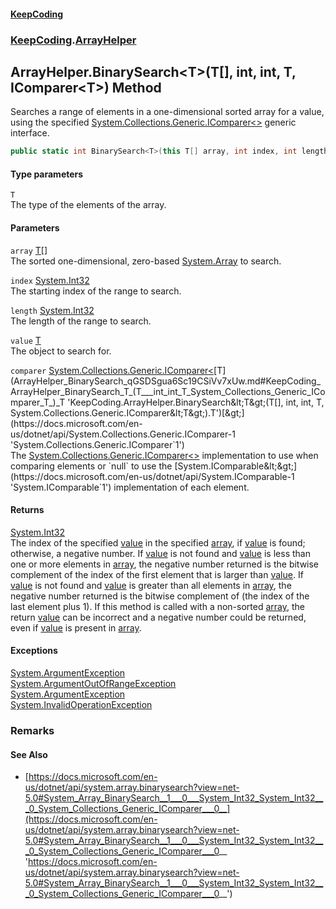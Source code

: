#### [KeepCoding](index.md 'index')
### [KeepCoding](KeepCoding.md 'KeepCoding').[ArrayHelper](ArrayHelper.md 'KeepCoding.ArrayHelper')
## ArrayHelper.BinarySearch&lt;T&gt;(T[], int, int, T, IComparer&lt;T&gt;) Method
Searches a range of elements in a one-dimensional sorted array for a value, using the specified [System.Collections.Generic.IComparer&lt;&gt;](https://docs.microsoft.com/en-us/dotnet/api/System.Collections.Generic.IComparer-1 'System.Collections.Generic.IComparer`1') generic interface.  
```csharp
public static int BinarySearch<T>(this T[] array, int index, int length, T value, System.Collections.Generic.IComparer<T> comparer);
```
#### Type parameters
<a name='KeepCoding_ArrayHelper_BinarySearch_T_(T___int_int_T_System_Collections_Generic_IComparer_T_)_T'></a>
`T`  
The type of the elements of the array.
  
#### Parameters
<a name='KeepCoding_ArrayHelper_BinarySearch_T_(T___int_int_T_System_Collections_Generic_IComparer_T_)_array'></a>
`array` [T](ArrayHelper_BinarySearch_qGSDSgua6Sc19CSiVv7xUw.md#KeepCoding_ArrayHelper_BinarySearch_T_(T___int_int_T_System_Collections_Generic_IComparer_T_)_T 'KeepCoding.ArrayHelper.BinarySearch&lt;T&gt;(T[], int, int, T, System.Collections.Generic.IComparer&lt;T&gt;).T')[[]](https://docs.microsoft.com/en-us/dotnet/api/System.Array 'System.Array')  
The sorted one-dimensional, zero-based [System.Array](https://docs.microsoft.com/en-us/dotnet/api/System.Array 'System.Array') to search.
  
<a name='KeepCoding_ArrayHelper_BinarySearch_T_(T___int_int_T_System_Collections_Generic_IComparer_T_)_index'></a>
`index` [System.Int32](https://docs.microsoft.com/en-us/dotnet/api/System.Int32 'System.Int32')  
The starting index of the range to search.
  
<a name='KeepCoding_ArrayHelper_BinarySearch_T_(T___int_int_T_System_Collections_Generic_IComparer_T_)_length'></a>
`length` [System.Int32](https://docs.microsoft.com/en-us/dotnet/api/System.Int32 'System.Int32')  
The length of the range to search.
  
<a name='KeepCoding_ArrayHelper_BinarySearch_T_(T___int_int_T_System_Collections_Generic_IComparer_T_)_value'></a>
`value` [T](ArrayHelper_BinarySearch_qGSDSgua6Sc19CSiVv7xUw.md#KeepCoding_ArrayHelper_BinarySearch_T_(T___int_int_T_System_Collections_Generic_IComparer_T_)_T 'KeepCoding.ArrayHelper.BinarySearch&lt;T&gt;(T[], int, int, T, System.Collections.Generic.IComparer&lt;T&gt;).T')  
The object to search for.
  
<a name='KeepCoding_ArrayHelper_BinarySearch_T_(T___int_int_T_System_Collections_Generic_IComparer_T_)_comparer'></a>
`comparer` [System.Collections.Generic.IComparer&lt;](https://docs.microsoft.com/en-us/dotnet/api/System.Collections.Generic.IComparer-1 'System.Collections.Generic.IComparer`1')[T](ArrayHelper_BinarySearch_qGSDSgua6Sc19CSiVv7xUw.md#KeepCoding_ArrayHelper_BinarySearch_T_(T___int_int_T_System_Collections_Generic_IComparer_T_)_T 'KeepCoding.ArrayHelper.BinarySearch&lt;T&gt;(T[], int, int, T, System.Collections.Generic.IComparer&lt;T&gt;).T')[&gt;](https://docs.microsoft.com/en-us/dotnet/api/System.Collections.Generic.IComparer-1 'System.Collections.Generic.IComparer`1')  
The [System.Collections.Generic.IComparer&lt;&gt;](https://docs.microsoft.com/en-us/dotnet/api/System.Collections.Generic.IComparer-1 'System.Collections.Generic.IComparer`1') implementation to use when comparing elements or `null` to use the [System.IComparable&lt;&gt;](https://docs.microsoft.com/en-us/dotnet/api/System.IComparable-1 'System.IComparable`1') implementation of each element.
  
#### Returns
[System.Int32](https://docs.microsoft.com/en-us/dotnet/api/System.Int32 'System.Int32')  
The index of the specified [value](ArrayHelper_BinarySearch_qGSDSgua6Sc19CSiVv7xUw.md#KeepCoding_ArrayHelper_BinarySearch_T_(T___int_int_T_System_Collections_Generic_IComparer_T_)_value 'KeepCoding.ArrayHelper.BinarySearch&lt;T&gt;(T[], int, int, T, System.Collections.Generic.IComparer&lt;T&gt;).value') in the specified [array](ArrayHelper_BinarySearch_qGSDSgua6Sc19CSiVv7xUw.md#KeepCoding_ArrayHelper_BinarySearch_T_(T___int_int_T_System_Collections_Generic_IComparer_T_)_array 'KeepCoding.ArrayHelper.BinarySearch&lt;T&gt;(T[], int, int, T, System.Collections.Generic.IComparer&lt;T&gt;).array'), if [value](ArrayHelper_BinarySearch_qGSDSgua6Sc19CSiVv7xUw.md#KeepCoding_ArrayHelper_BinarySearch_T_(T___int_int_T_System_Collections_Generic_IComparer_T_)_value 'KeepCoding.ArrayHelper.BinarySearch&lt;T&gt;(T[], int, int, T, System.Collections.Generic.IComparer&lt;T&gt;).value') is found; otherwise, a negative number. If [value](ArrayHelper_BinarySearch_qGSDSgua6Sc19CSiVv7xUw.md#KeepCoding_ArrayHelper_BinarySearch_T_(T___int_int_T_System_Collections_Generic_IComparer_T_)_value 'KeepCoding.ArrayHelper.BinarySearch&lt;T&gt;(T[], int, int, T, System.Collections.Generic.IComparer&lt;T&gt;).value') is not found and [value](ArrayHelper_BinarySearch_qGSDSgua6Sc19CSiVv7xUw.md#KeepCoding_ArrayHelper_BinarySearch_T_(T___int_int_T_System_Collections_Generic_IComparer_T_)_value 'KeepCoding.ArrayHelper.BinarySearch&lt;T&gt;(T[], int, int, T, System.Collections.Generic.IComparer&lt;T&gt;).value') is less than one or more elements in [array](ArrayHelper_BinarySearch_qGSDSgua6Sc19CSiVv7xUw.md#KeepCoding_ArrayHelper_BinarySearch_T_(T___int_int_T_System_Collections_Generic_IComparer_T_)_array 'KeepCoding.ArrayHelper.BinarySearch&lt;T&gt;(T[], int, int, T, System.Collections.Generic.IComparer&lt;T&gt;).array'), the negative number returned is the bitwise complement of the index of the first element that is larger than [value](ArrayHelper_BinarySearch_qGSDSgua6Sc19CSiVv7xUw.md#KeepCoding_ArrayHelper_BinarySearch_T_(T___int_int_T_System_Collections_Generic_IComparer_T_)_value 'KeepCoding.ArrayHelper.BinarySearch&lt;T&gt;(T[], int, int, T, System.Collections.Generic.IComparer&lt;T&gt;).value'). If [value](ArrayHelper_BinarySearch_qGSDSgua6Sc19CSiVv7xUw.md#KeepCoding_ArrayHelper_BinarySearch_T_(T___int_int_T_System_Collections_Generic_IComparer_T_)_value 'KeepCoding.ArrayHelper.BinarySearch&lt;T&gt;(T[], int, int, T, System.Collections.Generic.IComparer&lt;T&gt;).value') is not found and [value](ArrayHelper_BinarySearch_qGSDSgua6Sc19CSiVv7xUw.md#KeepCoding_ArrayHelper_BinarySearch_T_(T___int_int_T_System_Collections_Generic_IComparer_T_)_value 'KeepCoding.ArrayHelper.BinarySearch&lt;T&gt;(T[], int, int, T, System.Collections.Generic.IComparer&lt;T&gt;).value') is greater than all elements in [array](ArrayHelper_BinarySearch_qGSDSgua6Sc19CSiVv7xUw.md#KeepCoding_ArrayHelper_BinarySearch_T_(T___int_int_T_System_Collections_Generic_IComparer_T_)_array 'KeepCoding.ArrayHelper.BinarySearch&lt;T&gt;(T[], int, int, T, System.Collections.Generic.IComparer&lt;T&gt;).array'), the negative number returned is the bitwise complement of (the index of the last element plus 1). If this method is called with a non-sorted [array](ArrayHelper_BinarySearch_qGSDSgua6Sc19CSiVv7xUw.md#KeepCoding_ArrayHelper_BinarySearch_T_(T___int_int_T_System_Collections_Generic_IComparer_T_)_array 'KeepCoding.ArrayHelper.BinarySearch&lt;T&gt;(T[], int, int, T, System.Collections.Generic.IComparer&lt;T&gt;).array'), the return [value](ArrayHelper_BinarySearch_qGSDSgua6Sc19CSiVv7xUw.md#KeepCoding_ArrayHelper_BinarySearch_T_(T___int_int_T_System_Collections_Generic_IComparer_T_)_value 'KeepCoding.ArrayHelper.BinarySearch&lt;T&gt;(T[], int, int, T, System.Collections.Generic.IComparer&lt;T&gt;).value') can be incorrect and a negative number could be returned, even if [value](ArrayHelper_BinarySearch_qGSDSgua6Sc19CSiVv7xUw.md#KeepCoding_ArrayHelper_BinarySearch_T_(T___int_int_T_System_Collections_Generic_IComparer_T_)_value 'KeepCoding.ArrayHelper.BinarySearch&lt;T&gt;(T[], int, int, T, System.Collections.Generic.IComparer&lt;T&gt;).value') is present in [array](ArrayHelper_BinarySearch_qGSDSgua6Sc19CSiVv7xUw.md#KeepCoding_ArrayHelper_BinarySearch_T_(T___int_int_T_System_Collections_Generic_IComparer_T_)_array 'KeepCoding.ArrayHelper.BinarySearch&lt;T&gt;(T[], int, int, T, System.Collections.Generic.IComparer&lt;T&gt;).array').
#### Exceptions
[System.ArgumentException](https://docs.microsoft.com/en-us/dotnet/api/System.ArgumentException 'System.ArgumentException')  
[System.ArgumentOutOfRangeException](https://docs.microsoft.com/en-us/dotnet/api/System.ArgumentOutOfRangeException 'System.ArgumentOutOfRangeException')  
[System.ArgumentException](https://docs.microsoft.com/en-us/dotnet/api/System.ArgumentException 'System.ArgumentException')  
[System.InvalidOperationException](https://docs.microsoft.com/en-us/dotnet/api/System.InvalidOperationException 'System.InvalidOperationException')  
### Remarks
#### See Also
- [https://docs.microsoft.com/en-us/dotnet/api/system.array.binarysearch?view=net-5.0#System_Array_BinarySearch__1___0___System_Int32_System_Int32___0_System_Collections_Generic_IComparer___0__](https://docs.microsoft.com/en-us/dotnet/api/system.array.binarysearch?view=net-5.0#System_Array_BinarySearch__1___0___System_Int32_System_Int32___0_System_Collections_Generic_IComparer___0__ 'https://docs.microsoft.com/en-us/dotnet/api/system.array.binarysearch?view=net-5.0#System_Array_BinarySearch__1___0___System_Int32_System_Int32___0_System_Collections_Generic_IComparer___0__')
